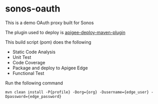 # sonos-oauth
This is a demo OAuth proxy built for Sonos

The plugin used to deploy is [apigee-deploy-maven-plugin](https://github.com/apigee/apigee-deploy-maven-plugin)

This build script (pom) does the following
* Static Code Analysis
* Unit Test
* Code Coverage
* Package and deploy to Apigee Edge
* Functional Test

Run the following command

```
mvn clean install -P{profile} -Dorg={org} -Dusername={edge_user} -Dpassword={edge_password}

```
